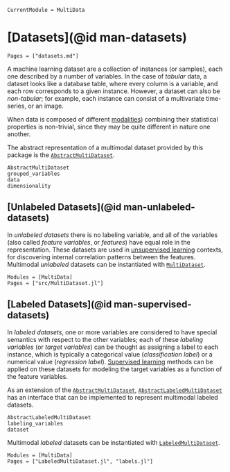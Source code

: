 ```@meta
CurrentModule = MultiData
```

# [Datasets](@id man-datasets)

```@contents
Pages = ["datasets.md"]
```

A machine learning dataset are a collection of instances (or samples),
each one described by a number of variables.
In the case of *tabular* data, a dataset looks like
a database table, where every column is a variable,
and each row corresponds to a given instance. However, a dataset can also be *non-tabular*;
for example, each instance can consist of a multivariate time-series, or
an image.

When data is composed of different
[modalities](https://en.wikipedia.org/wiki/Multimodal_learning))
combining their statistical properties is non-trivial, since they may be quite different in nature
one another.

The abstract representation of a multimodal dataset provided by this package is the
[`AbstractMultiDataset`](@ref).

```@docs
AbstractMultiDataset
grouped_variables
data
dimensionality
```

## [Unlabeled Datasets](@id man-unlabeled-datasets)

In *unlabeled datasets*
there is no labeling variable, and all of the variables (also called *feature variables*,
or *features*) have equal role in the representation.
These datasets are used in
[unsupervised learning](https://en.wikipedia.org/wiki/Unsupervised_learning) contexts,
for discovering internal correlation patterns between the features.
Multimodal *unlabeled* datasets can be instantiated with [`MultiDataset`](@ref).

```@autodocs
Modules = [MultiData]
Pages = ["src/MultiDataset.jl"]
```

## [Labeled Datasets](@id man-supervised-datasets)

In *labeled datasets*, one or more variables are considered to have special semantics
with respect to the other variables;
each of these *labeling variables* (or *target variables*) can be thought as assigning
a label to each instance, which is typically a categorical value (*classification label*)
or a numerical value (*regression label*).
[Supervised learning](https://en.wikipedia.org/wiki/Unsupervised_learning) methods
can be applied on these datasets
for modeling the target variables as a function of the feature variables.

As an extension of the [`AbstractMultiDataset`](@ref),
[`AbstractLabeledMultiDataset`](@ref) has an interface that can be implemented to
represent multimodal labeled datasets.

```@docs
AbstractLabeledMultiDataset
labeling_variables
dataset
```

Multimodal *labeled* datasets can be instantiated with [`LabeledMultiDataset`](@ref).

```@autodocs
Modules = [MultiData]
Pages = ["LabeledMultiDataset.jl", "labels.jl"]
```
